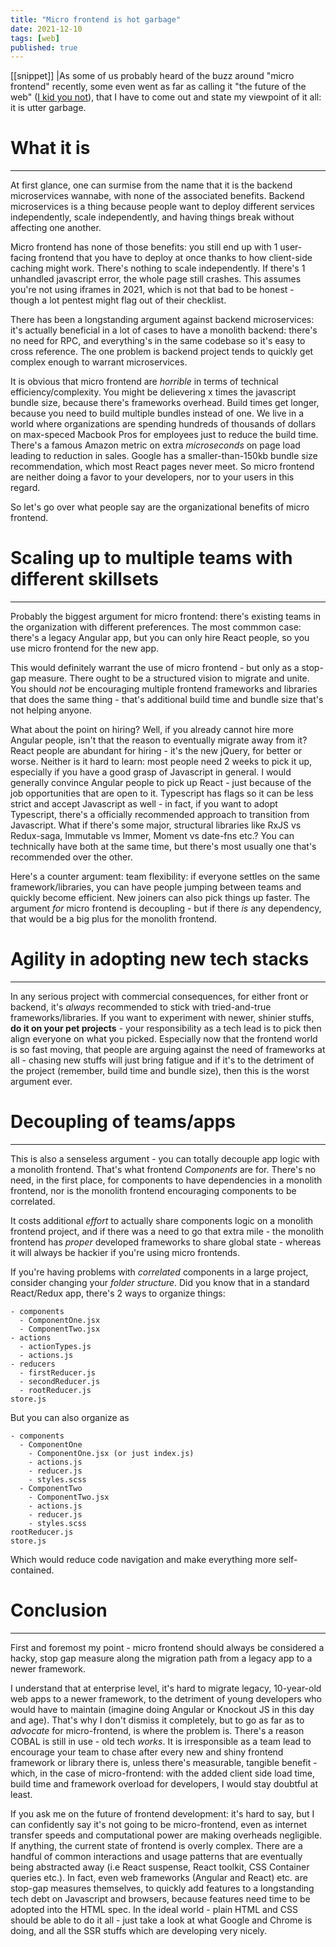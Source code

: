 ```yaml
---
title: "Micro frontend is hot garbage"
date: 2021-12-10
tags: [web]
published: true
---
```


[[snippet]]
|As some of us probably heard of the buzz around "micro frontend" recently, some even went as far as calling it "the future of the web" ([I kid you not](https://www.sitepoint.com/micro-frontend-architecture-benefits/)), that I have to come out and state my viewpoint of it all: it is utter garbage.

# What it is
---

At first glance, one can surmise from the name that it is the backend microservices wannabe, with none of the associated benefits. Backend microservices is a thing because people want to deploy different services independently, scale independently, and having things break without affecting one another.

Micro frontend has none of those benefits: you still end up with 1 user-facing frontend that you have to deploy at once thanks to how client-side caching might work. There's nothing to scale independently. If there's 1 unhandled javascript error, the whole page still crashes. This assumes you're not using iframes in 2021, which is not that bad to be honest - though a lot pentest might flag out of their checklist.

There has been a longstanding argument against backend microservices: it's actually beneficial in a lot of cases to have a monolith backend: there's no need for RPC, and everything's in the same codebase so it's easy to cross reference. The one problem is backend project tends to quickly get complex enough to warrant microservices.

It is obvious that micro frontend are *horrible* in terms of technical efficiency/complexity. You might be delievering x times the javascript bundle size, because there's frameworks overhead. Build times get longer, because you need to build multiple bundles instead of one. We live in a world where organizations are spending hundreds of thousands of dollars on max-speced Macbook Pros for employees just to reduce the build time. There's a famous Amazon metric on extra *microseconds* on page load leading to reduction in sales. Google has a smaller-than-150kb bundle size recommendation, which most React pages never meet. So micro frontend are neither doing a favor to your developers, nor to your users in this regard.

So let's go over what people say are the organizational benefits of micro frontend.

# Scaling up to multiple teams with different skillsets
---
Probably the biggest argument for micro frontend: there's existing teams in the organization with different preferences. The most commmon case: there's a legacy Angular app, but you can only hire React people, so you use micro frontend for the new app.

This would definitely warrant the use of micro frontend - but only as a stop-gap measure. There ought to be a structured vision to migrate and unite. You should *not* be encouraging multiple frontend frameworks and libraries that does the same thing - that's additional build time and bundle size that's not helping anyone.

What about the point on hiring? Well, if you already cannot hire more Angular people, isn't that the reason to eventually migrate away from it? React people are abundant for hiring - it's the new jQuery, for better or worse. Neither is it hard to learn: most people need 2 weeks to pick it up, especially if you have a good grasp of Javascript in general. I would generally convince Angular people to pick up React - just because of the job opportunities that are open to it. Typescript has flags so it can be less strict and accept Javascript as well - in fact, if you want to adopt Typescript, there's a officially recommended approach to transition from Javascript. What if there's some major, structural libraries like RxJS vs Redux-saga, Immutable vs Immer, Moment vs date-fns etc.? You can technically have both at the same time, but there's most usually one that's recommended over the other.

Here's a counter argument: team flexibility: if everyone settles on the same framework/libraries, you can have people jumping between teams and quickly become efficient. New joiners can also pick things up faster. The argument *for* micro frontend is decoupling - but if there *is* any dependency, that would be a big plus for the monolith frontend.

# Agility in adopting new tech stacks
---
In any serious project with commercial consequences, for either front or backend, it's *always* recommended to stick with tried-and-true frameworks/libraries. If you want to experiment with newer, shinier stuffs, **do it on your pet projects** - your responsibility as a tech lead is to pick then align everyone on what you picked. Especially now that the frontend world is so fast moving, that people are arguing against the need of frameworks at all - chasing new stuffs will just bring fatigue and if it's to the detriment of the project (remember, build time and bundle size), then this is the worst argument ever.

# Decoupling of teams/apps
---
This is also a senseless argument - you can totally decouple app logic with a monolith frontend. That's what frontend *Components* are for. There's no need, in the first place, for components to have dependencies in a monolith frontend, nor is the monolith frontend encouraging components to be correlated.

It costs additional *effort* to actually share components logic on a monolith frontend project, and if there was a need to go that extra mile - the monolith frontend has *proper* developed frameworks to share global state - whereas it will always be hackier if you're using micro frontends.

If you're having problems with *correlated* components in a large project, consider changing your *folder structure*. Did you know that in a standard React/Redux app, there's 2 ways to organize things:

```
- components
  - ComponentOne.jsx
  - ComponentTwo.jsx
- actions
  - actionTypes.js
  - actions.js
- reducers
  - firstReducer.js
  - secondReducer.js
  - rootReducer.js
store.js
```

But you can also organize as
```
- components
  - ComponentOne
    - ComponentOne.jsx (or just index.js)
    - actions.js
    - reducer.js
    - styles.scss
  - ComponentTwo
    - ComponentTwo.jsx
    - actions.js
    - reducer.js
    - styles.scss
rootReducer.js
store.js
```

Which would reduce code navigation and make everything more self-contained.

# Conclusion
---

First and foremost my point - micro frontend should always be considered a hacky, stop gap measure along the migration path from a legacy app to a newer framework.

I understand that at enterprise level, it's hard to migrate legacy, 10-year-old web apps to a newer framework, to the detriment of young developers who would have to maintain (imagine doing Angular or Knockout JS in this day and age). That's why I don't dismiss it completely, but to go as far as to *advocate* for micro-frontend, is where the problem is. There's a reason COBAL is still in use - old tech *works*. It is irresponsible as a team lead to encourage your team to chase after every new and shiny frontend framework or library there is, unless there's measurable, tangible benefit - which, in the case of micro-frontend: with the added client side load time, build time and framework overload for developers, I would stay doubtful at least.

If you ask me on the future of frontend development: it's hard to say, but I can confidently say it's not going to be micro-frontend, even as internet transfer speeds and computational power are making overheads negligible. If anything, the current state of frontend is overly complex. There are a handful of common interactions and usage patterns that are eventually being abstracted away (i.e React suspense, React toolkit, CSS Container queries etc.). In fact, even web frameworks (Angular and React) etc. are stop-gap measures themselves, to quickly add features to a longstanding tech debt on Javascript and browsers, because features need time to be adopted into the HTML spec. In the ideal world - plain HTML and CSS should be able to do it all - just take a look at what Google and Chrome is doing, and all the SSR stuffs which are developing very nicely.